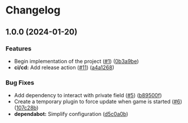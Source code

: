 # Changelog

## 1.0.0 (2024-01-20)


### Features

* Begin implementation of the project ([#1](https://github.com/Distractic/LethalCompanyTemplate/issues/1)) ([0b3a9be](https://github.com/Distractic/LethalCompanyTemplate/commit/0b3a9befe9379b348a3121b6e46c0f73fce33a39))
* **ci/cd:** Add release action ([#11](https://github.com/Distractic/LethalCompanyTemplate/issues/11)) ([a4a1268](https://github.com/Distractic/LethalCompanyTemplate/commit/a4a1268b04258ba061fff8895d51855d4aa24a6f))


### Bug Fixes

* Add dependency to interact with private field ([#5](https://github.com/Distractic/LethalCompanyTemplate/issues/5)) ([b89500f](https://github.com/Distractic/LethalCompanyTemplate/commit/b89500f3c140b4023bf1c342727e9f24023139c9))
* Create a temporary plugin to force update when game is started ([#6](https://github.com/Distractic/LethalCompanyTemplate/issues/6)) ([107c28b](https://github.com/Distractic/LethalCompanyTemplate/commit/107c28bbba1c098f7b0a097b5ceba09f9f8a94f7))
* **dependabot:** Simplify configuration ([d5c0a0b](https://github.com/Distractic/LethalCompanyTemplate/commit/d5c0a0b0bd4c236d3e5cc5b28afa709e85a62237))
